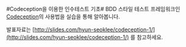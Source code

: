 #Codeception을 이용한 인수테스트 기초#
BDD 스타일 테스트 프레임워크인 [Codeception](http://codeception.com/)의 사용법을 실습을 통해 알아봅니다.

발표자료는 [http://slides.com/hyun-seoklee/codeception-1/](http://slides.com/hyun-seoklee/codeception-1/) 를 참고하세요.

